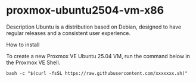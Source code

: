 # proxmox-ubuntu2504-vm-x86


Description
Ubuntu is a distribution based on Debian, designed to have regular releases and a consistent user experience.

How to install

To create a new Proxmox VE Ubuntu 25.04 VM, run the command below in the Proxmox VE Shell.
```
bash -c "$(curl -fsSL https://raw.githubusercontent.com/xxxxxxx.sh)"
```
